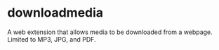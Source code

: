 # downloadmedia

A web extension that allows media to be downloaded from a webpage. Limited to MP3, JPG, and PDF.